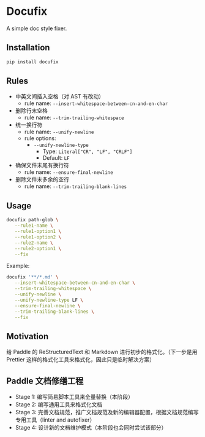 # Docufix

A simple doc style fixer.

## Installation

```bash
pip install docufix
```

## Rules

-  中英文间插入空格（对 AST 有改动）
   -  rule name: `--insert-whitespace-between-cn-and-en-char`
-  删除行末空格
   -  rule name: `--trim-trailing-whitespace`
-  统一换行符
   -  rule name: `--unify-newline`
   -  rule options:
      -  `--unify-newline-type`
         -  Type: `Literal["CR", "LF", "CRLF"]`
         -  Default: `LF`
-  确保文件末尾有换行符
   -  rule name: `--ensure-final-newline`
-  删除文件末多余的空行
   -  rule name: `--trim-trailing-blank-lines`

## Usage

```bash
docufix path-glob \
   --rule1-name \
   --rule1-option1 \
   --rule1-option2 \
   --rule2-name \
   --rule2-option1 \
   --fix
```

Example:

```bash
docufix '**/*.md' \
   --insert-whitespace-between-cn-and-en-char \
   --trim-trailing-whitespace \
   --unify-newline \
   --unify-newline-type LF \
   --ensure-final-newline \
   --trim-trailing-blank-lines \
   --fix
```

## Motivation

给 Paddle 的 ReStructuredText 和 Markdown 进行初步的格式化。（下一步是用 Prettier 这样的格式化工具来格式化，因此只是临时解决方案）

## Paddle 文档修缮工程

-  Stage 1: 编写简易脚本工具来全量替换（本阶段）
-  Stage 2: 编写通用工具来格式化文档
-  Stage 3: 完善文档规范，推广文档规范及新的编辑器配置，根据文档规范编写专用工具（linter and autofixer）
-  Stage 4: 设计新的文档维护模式（本阶段也会同时尝试该部分）
